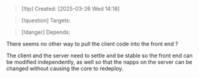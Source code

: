 
>[!tip] Created: [2025-03-26 Wed 14:18]

>[!question] Targets: 

>[!danger] Depends: 

There seems no other way to pull the client code into the front end ?

The client and the server need to settle and be stable so the front end can be modified independently, as well so that the napps on the server can be changed without causing the core to redeploy.